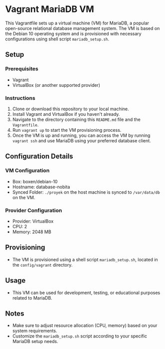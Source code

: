 # Vagrant MariaDB VM

This Vagrantfile sets up a virtual machine (VM) for MariaDB, a popular open-source relational database management system. The VM is based on the Debian 10 operating system and is provisioned with necessary configurations using shell script `mariadb_setup.sh`.

## Setup

### Prerequisites
- Vagrant
- VirtualBox (or another supported provider)

### Instructions
1. Clone or download this repository to your local machine.
2. Install Vagrant and VirtualBox if you haven't already.
3. Navigate to the directory containing this `README.md` file and the `Vagrantfile`.
4. Run `vagrant up` to start the VM provisioning process.
5. Once the VM is up and running, you can access the VM by running `vagrant ssh` and use MariaDB using your preferred database client.

## Configuration Details

### VM Configuration
- Box: boxen/debian-10
- Hostname: database-nobita
- Synced Folder: `./proyek` on the host machine is synced to `/var/data/db` on the VM.

### Provider Configuration
- Provider: VirtualBox
- CPU: 2
- Memory: 2048 MB

## Provisioning
- The VM is provisioned using a shell script `mariadb_setup.sh`, located in the `config/vagrant` directory.

## Usage
- This VM can be used for development, testing, or educational purposes related to MariaDB.

## Notes
- Make sure to adjust resource allocation (CPU, memory) based on your system requirements.
- Customize the `mariadb_setup.sh` script according to your specific MariaDB setup needs.
